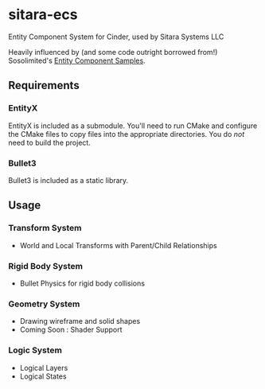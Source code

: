 # sitara-ecs
Entity Component System for Cinder, used by Sitara Systems LLC

Heavily influenced by (and some code outright borrowed from!) Sosolimited's [Entity Component Samples](https://github.com/sosolimited/Entity-Component-Samples).

## Requirements

### EntityX
EntityX is included as a submodule.  You'll need to run CMake and configure the CMake files to copy files into the appropriate directories.  You do *not* need to build the project.

### Bullet3
Bullet3 is included as a static library.

## Usage

### Transform System
- World and Local Transforms with Parent/Child Relationships

### Rigid Body System
- Bullet Physics for rigid body collisions

### Geometry System
- Drawing wireframe and solid shapes
- Coming Soon : Shader Support

### Logic System
- Logical Layers
- Logical States
